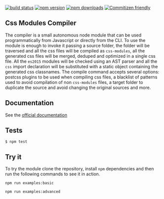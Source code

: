 [![build status](https://img.shields.io/travis/cef62/css-modules-compiler/master.svg?style=flat-square)](https://travis-ci.org/cef62/css-modules-compiler) [![npm version](https://img.shields.io/npm/v/css-modules-compiler.svg?style=flat-square)](https://www.npmjs.com/package/css-modules-compiler) [![npm downloads](https://img.shields.io/npm/dm/css-modules-compiler.svg?style=flat-square)](https://www.npmjs.com/package/css-modules-compiler) [![Commitizen friendly](https://img.shields.io/badge/commitizen-friendly-brightgreen.svg)](http://commitizen.github.io/cz-cli/)

## Css Modules Compiler

The compiler is a small autonomous node module that can be used programmatically from Javascript or directly from the CLI. To use the module is enough to invoke it passing a source folder, the folder will be traversed and all the css files will be compiled as `css-modules`, all the generated css files will be merged, deduped and optimized in a single css file. All the `es2015` modules will be checked using an AST parser and all the `css` import declaration will be substituted with a static object containing the generated css classnames.
The compile command accepts several options: postcss plugins to be used when compiling css files, a blacklist of patterns used to avoid compilation of non `css-modules` files, a target folder to duplicate the source and avoid changing the original sources and more.

## Documentation

See the [official documentation](https://cef62.github.io/css-modules-compiler)

## Tests

```
$ npm test
```

## Try it

To try the module clone the repository, install `npm` dependencies and then run the following commands to see it in action.

```
npm run examples:basic
``` 

```
npm run examples:advanced
``` 



